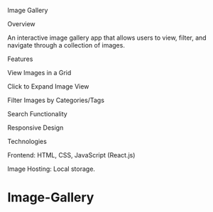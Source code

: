 Image Gallery

Overview

An interactive image gallery app that allows users to view, filter, and navigate through a collection of images.

Features

View Images in a Grid

Click to Expand Image View

Filter Images by Categories/Tags

Search Functionality

Responsive Design


Technologies

Frontend: HTML, CSS, JavaScript (React.js)

Image Hosting: Local storage.

# Image-Gallery